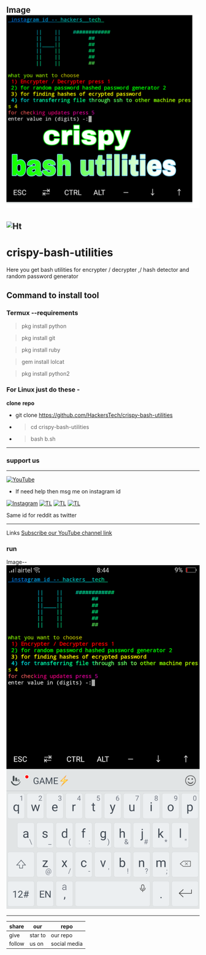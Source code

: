 Image ![](https://github.com/HackersTech/crispy-bash-utilities/blob/main/PicsArt_06-20-01.39.06.jpg)
---
![Ht](https://img.shields.io/badge/Made%20by-hackersTech-brightgreen)
---
# crispy-bash-utilities

Here you get bash utilities for  encrypter / decrypter ,/ hash detector and random password generator 

## Command to install tool

### Termux --requirements
>pkg install python

>pkg install git

>pkg install ruby
 
>gem install lolcat

>pkg install python2


### For Linux just do these -

**clone** **repo**


- git clone https://github.com/HackersTech/crispy-bash-utilities

- >cd crispy-bash-utilities

- >bash b.sh

---
### support us

---
<a href="https://youtube.com/channel/UCEX1r_jZouOOpKY7DiWIR6A"><img title="YouTube" src="https://img.shields.io/badge/YouTube-Hackers Tech-blue?style=for-the-badge&logo=Youtube"></a>

- If need help then msg me on instagram id

[![Instagram](https://img.shields.io/badge/INSTAGRAM-ForHelp-green?style=for-the-badge&logo=instagram)](
https://instagram.com/hackers__tech?utm_medium=copy_link)
[![TL](https://img.shields.io/badge/TELEGRAM-CHANNEL-brightgreen?style=for-the-badge&logo=telegram)](https://t.me/hacker_s_tech)
[![TL](https://img.shields.io/badge/Twitter-account-red?style=for-the-badge&logo=Twitter)](https://twitter.com/HackersTech1?s=09)
[![TL](https://img.shields.io/badge/reddit-account-blueviolet?style=for-the-badge&logo=reddit)](https://twitter.com/HackersTech1?s=09)


Same id for reddit as twitter


---
Links
[Subscribe our YouTube channel link](https://youtube.com/channel/UCEX1r_jZouOOpKY7DiWIR6A)


### run
Image--
![image](https://github.com/HackersTech/crispy-bash-utilities/blob/main/k.png)

---
|share|our|repo |
|----|----|----|
|give|star to|our repo |
|follow|us on|social media|
